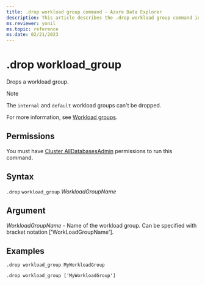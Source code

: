 ```yaml
---
title: .drop workload group command - Azure Data Explorer
description: This article describes the .drop workload group command in Azure Data Explorer.
ms.reviewer: yonil
ms.topic: reference
ms.date: 02/21/2023
---
```

# .drop workload_group

Drops a workload group.

> [!NOTE]
> The `internal` and `default` workload groups can't be dropped.  

For more information, see [Workload groups](workload-groups.md).

## Permissions

You must have [Cluster AllDatabasesAdmin](access-control/role-based-access-control.md) permissions to run this command.

## Syntax

`.drop` `workload_group` *WorkloadGroupName*

## Argument

*WorkloadGroupName* - Name of the workload group. Can be specified with bracket notation ['WorkLoadGroupName'].

## Examples

```kusto
.drop workload_group MyWorkloadGroup
```

```kusto
.drop workload_group ['MyWorkloadGroup']
```
